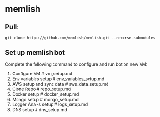 # memlish

## Pull:

```git clone https://github.com/memlish/memlish.git --recurse-submodules```


## Set up memlish bot

Complete the following command to configure and run bot on new VM:

1) Configure VM # vm_setup.md
2) Env variables setup # env_variables_setup.md
3) AWS setup and sync data # aws_data_setup.md
4) Clone Repo # repo_setup.md
5) Docker setup # docker_setup.md
6) Mongo setup # mongo_setup.md
7) Logger Anal-s setup # logs_setup.md
8) DNS setup # dns_setup.md